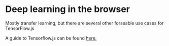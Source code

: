 # Deep learning in the browser

Mostly transfer learning, but there are several other forseable use cases for TensorFlow.js

A guide to Tensorflow.js can be found [here.](https://js.tensorflow.org/)


